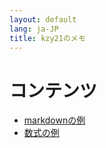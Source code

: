 ```yaml
---
layout: default
lang: ja-JP
title: kzy21のメモ
---
```


#  コンテンツ
- [markdownの例](./test/markdown.html)
- [数式の例](./test/index.html)
